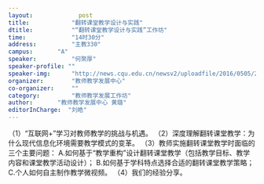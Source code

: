 ```yaml
---
layout: 			post
title:       	  "翻转课堂教学设计与实践"
dtitle:      	  "“翻转课堂教学设计与实践”工作坊"
time: 		  	  "14时30分"
address:	  	  "主教330"
campus:	  	  "A"
speaker:	   	  "何聚厚"
speaker-profile: ""
speaker-img:	  "http://news.cqu.edu.cn/newsv2/uploadfile/2016/0505/20160505092706568.jpg"
organizer:		  "教师教学发展中心"
co-organizer:	  ""
category:		  "教师教学发展工作坊"
author:		  "教师教学发展中心 黄璐"
editorInCharge:  "刘皓"
---
```

（1）“互联网+”学习对教师教学的挑战与机遇。
  （2）深度理解翻转课堂教学：为什么现代信息化环境需要教学模式的变革。
  （3）教师实施翻转课堂教学时面临的三个主要问题：
      A.如何基于“教学重构”设计翻转课堂教学（包括教学目标、教学内容和课堂教学活动设计）；
      B.如何基于学科特点选择合适的翻转课堂教学策略；
      C.个人如何自主制作教学微视频。
  （4）我们的经验分享。
